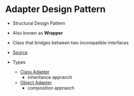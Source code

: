 # Adapter Design Pattern

- Structural Design Pattern
- Also known as **Wrapper**
- Class that bridges between two incompatible interfaces
- [Source](https://stackoverflow.com/questions/9978477/difference-between-object-adapter-pattern-and-class-adapter-pattern)

- Types
  - [Class Adapter](/class)
    - inheritance appraoch
  - [Object Adapter](/object)
    - composition appraoch
